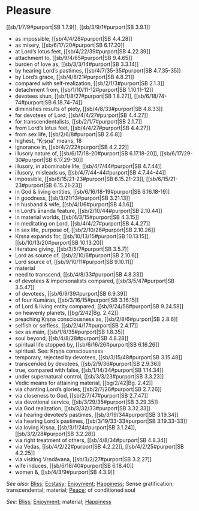 # Pleasure

[[sb/1/7/9#purport|SB 1.7.9]], [[sb/3/9/1#purport|SB 3.9.1]]

* as impossible, [[sb/4/4/28#purport|SB 4.4.28]]
* as misery, [[sb/6/17/20#purport|SB 6.17.20]]
* at Lord’s lotus feet, [[sb/4/22/39#purport|SB 4.22.39]]
* attachment to, [[sb/9/4/65#purport|SB 9.4.65]]
* burden of love as, [[sb/3/3/14#purport|SB 3.3.14]]
* by hearing Lord’s pastimes, [[sb/4/7/35-35#purport|SB 4.7.35-35]]
* by Lord’s grace, [[sb/4/8/21#purport|SB 4.8.21]]
* compared with self-realization, [[sb/2/1/3#purport|SB 2.1.3]]
* detachment from, [[sb/1/10/11-12#purport|SB 1.10.11-12]]
* devotees shun, [[sb/1/8/27#purport|SB 1.8.27]], [[sb/6/18/74-74#purport|SB 6.18.74-74]]
* diminishes results of piety, [[sb/4/8/33#purport|SB 4.8.33]]
* for devotees of Lord, [[sb/4/4/27#purport|SB 4.4.27]]
* for transcendentalists, [[sb/2/1/7#purport|SB 2.1.7]]
* from Lord’s lotus feet, [[sb/4/4/27#purport|SB 4.4.27]]
* from sex life, [[sb/2/6/8#purport|SB 2.6.8]]
* highest, “Kṛṣṇa” means, 18
* ignorance in, [[sb/4/2/22#purport|SB 4.2.22]]
* illusory nature of, [[sb/6/17/18-20#purport|SB 6.17.18-20]], [[sb/6/17/29-30#purport|SB 6.17.29-30]]
* illusory, in abominable life, [[sb/4/7/44#purport|SB 4.7.44]]
* illusory, misleads us, [[sb/4/7/44-44#purport|SB 4.7.44-44]]
* impossible, [[sb/6/15/21-23#purport|SB 6.15.21-23]], [[sb/6/15/21-23#purport|SB 6.15.21-23]]
* in God & living entities, [[sb/6/16/18-19#purport|SB 6.16.18-19]]
* in goodness, [[sb/3/21/13#purport|SB 3.21.13]]
* in husband & wife, [[sb/4/1/6#purport|SB 4.1.6]]
* in Lord’s ānanda feature, [[sb/2/10/44#purport|SB 2.10.44]]
* in material worlds, [[sb/4/3/15#purport|SB 4.3.15]]
* in meditating on Lord, [[sb/4/4/27#purport|SB 4.4.27]]
* in sex life, purpose of, [[sb/2/10/26#purport|SB 2.10.26]]
* Kṛṣṇa expands for, [[sb/10/13/15#purport|SB 10.13.15]], [[sb/10/13/20#purport|SB 10.13.20]]
* literature giving, [[sb/3/5/7#purport|SB 3.5.7]]
* Lord as source of, [[sb/2/10/6#purport|SB 2.10.6]]
* Lord source of, [[sb/9/10/11#purport|SB 9.10.11]]
* material
* need to transcend, [[sb/4/8/33#purport|SB 4.8.33]]
* of devotees & impersonalists compared, [[sb/3/5/47#purport|SB 3.5.47]]
* of devotees, [[sb/6/9/39#purport|SB 6.9.39]]
* of four Kumāras, [[sb/3/16/15#purport|SB 3.16.15]]
* of Lord & living entity compared, [[sb/9/24/58#purport|SB 9.24.58]]
* on heavenly planets, [[bg/2/42|Bg. 2.42]]
* preaching Kṛṣṇa consciousness as, [[sb/2/8/6#purport|SB 2.8.6]]
* selfish or selfless, [[sb/2/4/17#purport|SB 2.4.17]]
* sex as main, [[sb/1/8/35#purport|SB 1.8.35]]
* soul beyond, [[sb/4/8/28#purport|SB 4.8.28]]
* spiritual life stopped by, [[sb/6/16/26#purport|SB 6.16.26]]
* spiritual. See: Kṛṣṇa consciousness
* temporary, rejected by devotees, [[sb/3/15/48#purport|SB 3.15.48]]
* transcended by devotees, [[sb/2/9/36#purport|SB 2.9.36]]
* true, compared with false, [[sb/1/14/34#purport|SB 1.14.34]]
* under supernatural control, [[sb/3/3/23#purport|SB 3.3.23]]
* Vedic means for attaining material, [[bg/2/42|Bg. 2.42]]
* via chanting Lord’s glories, [[sb/2/7/26#purport|SB 2.7.26]]
* via closeness to God, [[sb/2/7/47#purport|SB 2.7.47]]
* via devotional service, [[sb/3/29/35#purport|SB 3.29.35]]
* via God realization, [[sb/3/32/33#purport|SB 3.32.33]]
* via hearing devotee’s pastimes, [[sb/3/19/34#purport|SB 3.19.34]]
* via hearing Lord’s pastimes, [[sb/3/19/33-33#purport|SB 3.19.33-33]]
* via loving Kṛṣṇa, [[sb/3/1/24#purport|SB 3.1.24]], [[sb/3/2/28#purport|SB 3.2.28]]
* via right treatment of others, [[sb/4/8/34#purport|SB 4.8.34]]
* via Vedas, [[sb/4/2/22#purport|SB 4.2.22]], [[sb/4/2/25#purport|SB 4.2.25]]
* via visiting Vṛndāvana, [[sb/3/2/27#purport|SB 3.2.27]]
* wife induces, [[sb/6/18/40#purport|SB 6.18.40]]
* women &, [[sb/4/3/9#purport|SB 4.3.9]]

*See also:* [Bliss](entries/bliss.md); [Ecstasy](entries/ecstasy.md); [Enjoyment](entries/enjoyment.md); [Happiness](entries/happiness.md); Sense gratification; transcendental; material; [Peace](entries/peace.md); of conditioned soul

*See:* [Bliss](entries/bliss.md); [Enjoyment](entries/enjoyment.md); material; [Happiness](entries/happiness.md)
